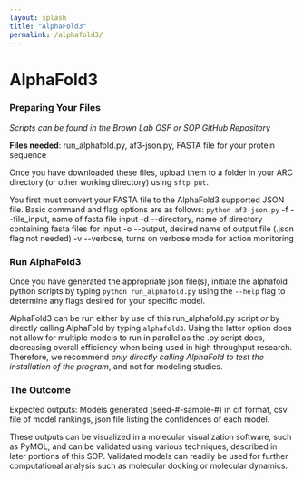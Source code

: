 ```yaml
---
layout: splash
title: "AlphaFold3"
permalink: /alphafold3/
---
```


# AlphaFold3

### Preparing Your Files

*Scripts can be found in the Brown Lab OSF or SOP GitHub Repository*

**Files needed**: run_alphafold.py, af3-json.py, FASTA file for your protein sequence

Once you have downloaded these files, upload them to a folder in your ARC directory (or other working directory) using `sftp put`.

You first must convert your FASTA file to the AlphaFold3 supported JSON file. 
Basic command and flag options are as follows:
        `python af3-json.py`
        -f --file_input, name of fasta file input
        -d --directory, name of directory containing fasta files for input
        -o --output, desired name of output file (.json flag not needed)
        -v --verbose, turns on verbose mode for action monitoring

### Run AlphaFold3

Once you have generated the appropriate json file(s), initiate the alphafold python scripts by typing `python run_alphafold.py` using the `--help` flag to determine any flags desired for your specific model.

AlphaFold3 can be run either by use of this run_alphafold.py script *or* by directly calling AlphaFold by typing `alphafold3`. Using the latter option does not allow for multiple models to run in parallel as the .py script does, decreasing overall efficiency when being used in high throughput research. Therefore, we recommend *only directly calling AlphaFold to test the installation of the program*, and not for modeling studies.

### The Outcome

Expected outputs: Models generated (seed-#-sample-#) in cif format, csv file of model rankings, json file listing the confidences of each model.

These outputs can be visualized in a molecular visualization software, such as PyMOL, and can be validated using various techniques, described in later portions of this SOP. Validated models can readily be used for further computational analysis such as molecular docking or molecular dynamics.